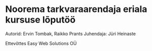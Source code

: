 # Noorema tarkvaraarendaja eriala kursuse lõputöö
Autorid: Ervin Tombak, Raikko Prants
Juhendaja: Jüri Heinaste

Ettevõttes Easy Web Solutions OÜ
